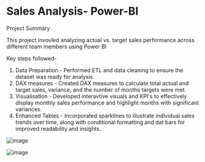 # Sales Analysis- Power-BI
Project Summary


This project invovled analyzing actual vs. target sales performance across different team members using Power BI


Key steps followed-
1. Data Preparation - Performed ETL and data cleaning to ensure the dataset was ready for analysis.
2. DAX measures - Created DAX measures to calculate total actual and target sales, variance, and the number of months targets were met.
3. Visualisation - Developed interavtive visuals and KPI's to effectively display monthly sales performance and highlight months with significant variances.
4. Enhanced Tables - Incorporated sparklines to illustrate individual sales trends over time, along with conditional formatting and dat bars for improved readability and insights.

![image](https://github.com/user-attachments/assets/d22749fa-3747-417d-a709-eded31453d5d)

![image](https://github.com/user-attachments/assets/361622cd-54d6-42ac-aac3-edd7225aa730)
